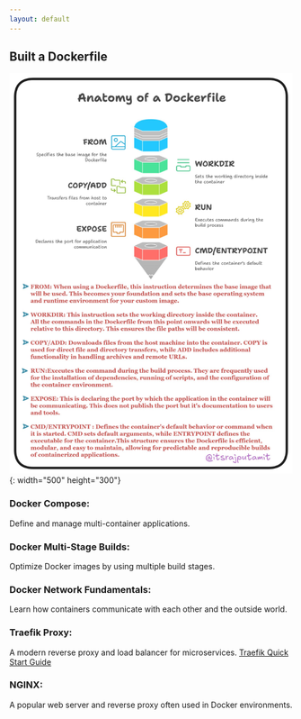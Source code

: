```yaml
---
layout: default
---
```


## Built a Dockerfile

![Anatomy of Dockerfile](../image/image.png){: width="500" height="300"}

### **Docker Compose**: 
Define and manage multi-container applications.
### **Docker Multi-Stage Builds**: 
Optimize Docker images by using multiple build stages.
### **Docker Network Fundamentals**: 
Learn how containers communicate with each other and the outside world.
### **Traefik Proxy**: 
A modern reverse proxy and load balancer for microservices. [Traefik Quick Start Guide](https://doc.traefik.io/traefik/getting-started/quick-start/)
### **NGINX**: 
A popular web server and reverse proxy often used in Docker environments.